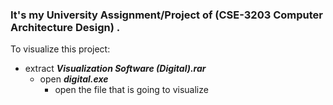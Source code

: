 ### It's my University Assignment/Project of (CSE-3203 Computer Architecture Design) .
To visualize this project:
   - extract ***Visualization Software (Digital).rar***
     - open ***digital.exe***
       - open the file that is going to visualize
